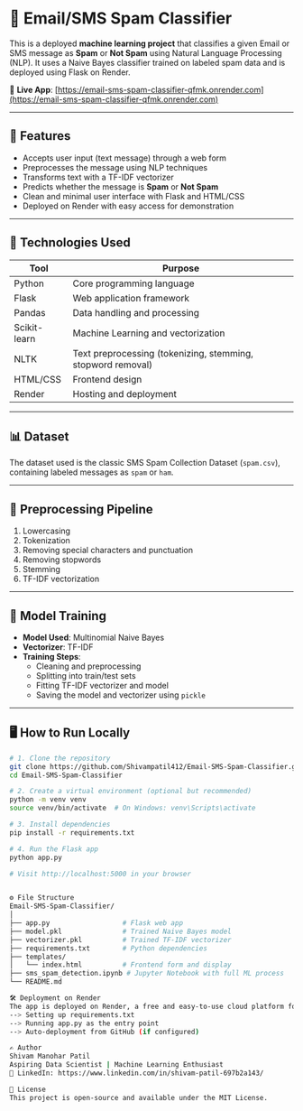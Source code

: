 # 📧 Email/SMS Spam Classifier

This is a deployed **machine learning project** that classifies a given Email or SMS message as **Spam** or **Not Spam** using Natural Language Processing (NLP). It uses a Naive Bayes classifier trained on labeled spam data and is deployed using Flask on Render.

🔗 **Live App**: [https://email-sms-spam-classifier-qfmk.onrender.com](https://email-sms-spam-classifier-qfmk.onrender.com)

---

## 🚀 Features

- Accepts user input (text message) through a web form
- Preprocesses the message using NLP techniques
- Transforms text with a TF-IDF vectorizer
- Predicts whether the message is **Spam** or **Not Spam**
- Clean and minimal user interface with Flask and HTML/CSS
- Deployed on Render with easy access for demonstration

---

## 🧠 Technologies Used

| Tool          | Purpose                              |
|---------------|---------------------------------------|
| Python        | Core programming language             |
| Flask         | Web application framework             |
| Pandas        | Data handling and processing          |
| Scikit-learn  | Machine Learning and vectorization    |
| NLTK          | Text preprocessing (tokenizing, stemming, stopword removal) |
| HTML/CSS      | Frontend design                       |
| Render        | Hosting and deployment                |

---

## 📊 Dataset

The dataset used is the classic SMS Spam Collection Dataset (`spam.csv`), containing labeled messages as `spam` or `ham`.

---

## 🧹 Preprocessing Pipeline

1. Lowercasing
2. Tokenization
3. Removing special characters and punctuation
4. Removing stopwords
5. Stemming
6. TF-IDF vectorization

---

## 🧪 Model Training

- **Model Used**: Multinomial Naive Bayes
- **Vectorizer**: TF-IDF
- **Training Steps**:
  - Cleaning and preprocessing
  - Splitting into train/test sets
  - Fitting TF-IDF vectorizer and model
  - Saving the model and vectorizer using `pickle`

---

## 🖥 How to Run Locally

```bash
# 1. Clone the repository
git clone https://github.com/Shivampatil412/Email-SMS-Spam-Classifier.git
cd Email-SMS-Spam-Classifier

# 2. Create a virtual environment (optional but recommended)
python -m venv venv
source venv/bin/activate  # On Windows: venv\Scripts\activate

# 3. Install dependencies
pip install -r requirements.txt

# 4. Run the Flask app
python app.py

# Visit http://localhost:5000 in your browser


⚙️ File Structure
Email-SMS-Spam-Classifier/
│
├── app.py                  # Flask web app
├── model.pkl               # Trained Naive Bayes model
├── vectorizer.pkl          # Trained TF-IDF vectorizer
├── requirements.txt        # Python dependencies
├── templates/
│   └── index.html          # Frontend form and display
├── sms_spam_detection.ipynb # Jupyter Notebook with full ML process
└── README.md

🛠 Deployment on Render
The app is deployed on Render, a free and easy-to-use cloud platform for hosting web apps. The deployment includes:
--> Setting up requirements.txt
--> Running app.py as the entry point
--> Auto-deployment from GitHub (if configured)

✍️ Author
Shivam Manohar Patil
Aspiring Data Scientist | Machine Learning Enthusiast
🔗 LinkedIn: https://www.linkedin.com/in/shivam-patil-697b2a143/

📜 License
This project is open-source and available under the MIT License.
